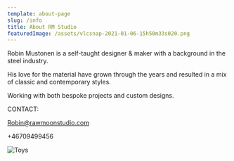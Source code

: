 ```yaml
---
template: about-page
slug: /info
title: About RM Studio
featuredImage: /assets/vlcsnap-2021-01-06-15h50m33s020.png
---
```

Robin Mustonen is a self-taught designer & maker with a background in the steel industry.

His love for the material have grown through the years and resulted in a mix of classic and contemporary styles.

Working with both bespoke projects and custom designs.

CONTACT:

Robin@rawmoonstudio.com

+46709499456

![Toys](/assets/jens-robin-contacts-76.jpg "Toys")